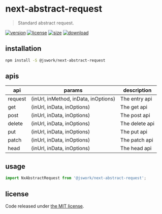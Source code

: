 # next-abstract-request
> Standard abstract request.

[![version][version-image]][version-url]
[![license][license-image]][license-url]
[![size][size-image]][size-url]
[![download][download-image]][download-url]

## installation
```bash
npm install -S @jswork/next-abstract-request
```

## apis
| api     | params                               | description    |
| ------- | ------------------------------------ | -------------- |
| request | (inUrl, inMethod, inData, inOptions) | The entry api  |
| get     | (inUrl, inData, inOptions)           | The get api    |
| post    | (inUrl, inData, inOptions)           | The post api   |
| delete  | (inUrl, inData, inOptions)           | The delete api |
| put     | (inUrl, inData, inOptions)           | The put api    |
| patch   | (inUrl, inData, inOptions)           | The patch api  |
| head    | (inUrl, inData, inOptions)           | The head api   |



## usage
```js
import NxAbstractRequest from '@jswork/next-abstract-request';
```

## license
Code released under [the MIT license](https://github.com/afeiship/next-abstract-request/blob/master/LICENSE.txt).

[version-image]: https://img.shields.io/npm/v/@jswork/next-abstract-request
[version-url]: https://npmjs.org/package/@jswork/next-abstract-request

[license-image]: https://img.shields.io/npm/l/@jswork/next-abstract-request
[license-url]: https://github.com/afeiship/next-abstract-request/blob/master/LICENSE.txt

[size-image]: https://img.shields.io/bundlephobia/minzip/@jswork/next-abstract-request
[size-url]: https://github.com/afeiship/next-abstract-request/blob/master/dist/next-abstract-request.min.js

[download-image]: https://img.shields.io/npm/dm/@jswork/next-abstract-request
[download-url]: https://www.npmjs.com/package/@jswork/next-abstract-request
